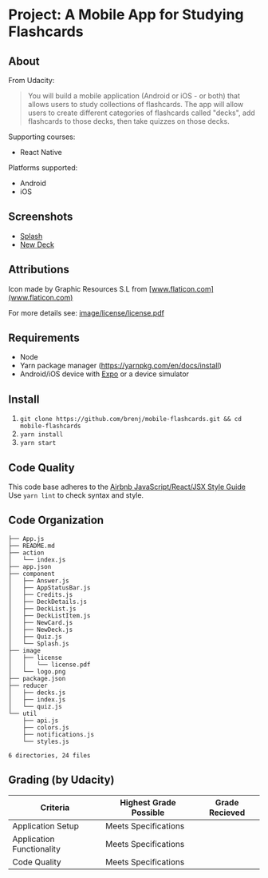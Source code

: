 Project: A Mobile App for Studying Flashcards
=============================================

About
-----
From Udacity:
> You will build a mobile application (Android or iOS - or both) that allows
users to study collections of flashcards. The app will allow users to create
different categories of flashcards called "decks", add flashcards to those
decks, then take quizzes on those decks.

Supporting courses:
  * React Native

Platforms supported:
  * Android
  * iOS

Screenshots
-----------

* [Splash](image/screenshot/splash.png)
* [New Deck](image/screenshot/new-deck.png)

Attributions
------------
Icon made by Graphic Resources S.L from [www.flaticon.com](www.flaticon.com)

For more details see: [image/license/license.pdf](image/license/license.pdf)

Requirements
------------
* Node
* Yarn package manager (https://yarnpkg.com/en/docs/install)
* Android/iOS device with [Expo](https://expo.io/tools#client) or a device simulator

Install
-------
1. `git clone https://github.com/brenj/mobile-flashcards.git && cd mobile-flashcards`
2. `yarn install`
3. `yarn start`

Code Quality
------------
This code base adheres to the [Airbnb JavaScript/React/JSX Style Guide](https://github.com/airbnb/javascript)  
Use `yarn lint` to check syntax and style.

Code Organization
-----------------

```console
├── App.js
├── README.md
├── action
│   └── index.js
├── app.json
├── component
│   ├── Answer.js
│   ├── AppStatusBar.js
│   ├── Credits.js
│   ├── DeckDetails.js
│   ├── DeckList.js
│   ├── DeckListItem.js
│   ├── NewCard.js
│   ├── NewDeck.js
│   ├── Quiz.js
│   └── Splash.js
├── image
│   ├── license
│   │   └── license.pdf
│   └── logo.png
├── package.json
├── reducer
│   ├── decks.js
│   ├── index.js
│   └── quiz.js
└── util
    ├── api.js
    ├── colors.js
    ├── notifications.js
    └── styles.js

6 directories, 24 files
```

Grading (by Udacity)
--------------------

Criteria                  |Highest Grade Possible  |Grade Recieved
--------------------------|------------------------|--------------
Application Setup         |Meets Specifications    |
Application Functionality |Meets Specifications    |
Code Quality              |Meets Specifications    |
